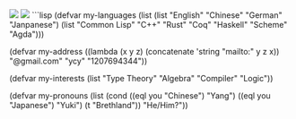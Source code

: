 <img src="https://github-readme-stats.vercel.app/api?username=brethland&show_icons=true&theme=radical" />

<img src="https://github-readme-stats.vercel.app/api/top-langs/?username=brethland&layout=compact" />
```lisp
(defvar my-languages
  (list (list "English" "Chinese" "German" "Janpanese")
        (list "Common Lisp" "C++" "Rust" "Coq" "Haskell" "Scheme" "Agda")))
        
(defvar my-address
  ((lambda (x y z) (concatenate 'string "mailto:" y z x)) "@gmail.com" "ycy" "1207694344"))
  
(defvar my-interests
  (list "Type Theory" "Algebra" "Compiler" "Logic"))
  
(defvar my-pronouns
  (list (cond ((eql you "Chinese") "Yang")
        ((eql you "Japanese") "Yuki")
        (t "Brethland"))
        "He/Him?"))
```
